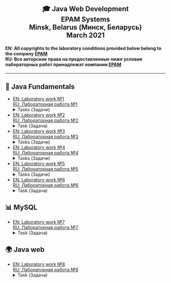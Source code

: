<h2 align="center"> 🎓 Java Web Development<br/>EPAM Systems<br/>Minsk, Belarus (Минск, Беларусь)<br/>March 2021</h2>

<h4> EN: All copyrights to the laboratory conditions provided below belong to the company 
<a href="https://www.epam.com/" rel="nofollow">EPAM</a></br>
RU: Все авторские права на предоставленные ниже условия лабораторных работ принадлежат компании 
<a href="https://www.epam.com/" rel="nofollow">EPAM</a></br>
</h4>
<hr align="center">

<h2> 
📘 Java Fundamentals
</h2>

 <ul> 
 <li>
  <a href="https://github.com/KissLinkA-205/EPAM-Labs/tree/main/lab1" rel="nofollow">
   EN: Laboratory work №1<br/>
   RU: Лабораторная работа №1</a>
  <details close>
   <summary>
    Tasks (Задачи)
   </summary>
   Общие требования к коду задач:
   <ul>
    <li>
     При написании приложений обязательно используйте Java Code Convention.
    </li>
    <li>
     Не размещайте код всего приложения в одном методе (даже если задача вам кажется маленькой и “там же нечего писать”).
    </li>
    <li>
     Обязательно используйте пакеты.
    </li>
    <li>
     Именуйте переменные, методы, класс и прочее так, чтобы можно было понять назначение элемента. Не используйте сокращений, только если это не общепринятые сокращения.
    </li>
   </ul>
   <h3>
    <a href="https://github.com/KissLinkA-205/EPAM-Labs/tree/main/lab1/src/by/epamtc/task1" rel="nofollow">Task 1:</a>
   </h3>
    Написать программу, позволяющую по последней цифре числа определить последнюю цифру его квадрата.
   
   <h3>
    <a href="https://github.com/KissLinkA-205/EPAM-Labs/tree/main/lab1/src/by/epamtc/task2" rel="nofollow">Task 2:</a>
   </h3>
    Составить программу, которая по заданным году и номеру месяца определяет количество дней в этом месяце и корректно определялись все високосные года.
   
   <h3>
    <a href="https://github.com/KissLinkA-205/EPAM-Labs/tree/main/lab1/src/by/epamtc/task3" rel="nofollow">Task 3:</a>
   </h3>
    Окружность вписана в квадрат заданной площади. Найти площадь квадрата, вписанного в эту окружность. Во сколько раз площадь вписанного квадрата меньше площади заданного?
   
   <h3>
    <a href="https://github.com/KissLinkA-205/EPAM-Labs/tree/main/lab1/src/by/epamtc/task4" rel="nofollow">Task 4:</a>
   </h3>
    Составить программу, печатающую значение true, если указанное высказывание является истинным, и false — в противном случае: среди заданных целых чисел А, В, С, D есть хотя бы два четных.
   
   <h3>
    <a href="https://github.com/KissLinkA-205/EPAM-Labs/tree/main/lab1/src/by/epamtc/task5" rel="nofollow">Task 5:</a>
   </h3>
    Составить программу, печатающую значение true, если указанное высказывание является истинным, и false — в противном случае: является ли целое число совершенным  (сумма делителей равна самому числу).
   
   <h3>
    <a href="https://github.com/KissLinkA-205/EPAM-Labs/tree/main/lab1/src/by/epamtc/task6" rel="nofollow">Task 6:</a>
   </h3>
    Идет n-я секунда суток, определить, сколько полных часов, полных минут и секунд прошло к этому моменту
   
   <h3>
    <a href="https://github.com/KissLinkA-205/EPAM-Labs/tree/main/lab1/src/by/epamtc/task7" rel="nofollow">Task 7:</a>
   </h3>
    Даны две точки А(х1, у1) и В(х2, у2). Составить алгоритм, определяющий, которая из точек находится ближе к началу координат x, y.
   
   <h3>
    <a href="https://github.com/KissLinkA-205/EPAM-Labs/tree/main/lab1/src/by/epamtc/task8" rel="nofollow">Task 8:</a>
   </h3>
    Вычислить значение функции.<br/>F(x)={-x^2+3x+6, если x >= 3; 1/(x^3-6), если x < 3}
   
   <h3>
    <a href="https://github.com/KissLinkA-205/EPAM-Labs/tree/main/lab1/src/by/epamtc/task9" rel="nofollow">Task 9:</a>
   </h3>
    Вычислить длину окружности и площадь круга одного и того же заданного радиуса R.
   
   <h3>
    <a href="https://github.com/KissLinkA-205/EPAM-Labs/tree/main/lab1/src/by/epamtc/task10" rel="nofollow">Task 10:</a>
   </h3>
    Составить программу для вычисления значений функции F(x) на отрезке [а, b] с шагом h. Результат представить в виде таблицы, первый столбец которой – значения аргумента, второй - соответствующие значения функции.<br/>
  F(x) = tg(x)
  </details>
 </li>
 
 <li>
  <a href="https://github.com/KissLinkA-205/EPAM-Labs/tree/main/lab2" rel="nofollow">
   EN: Laboratory work №2<br/>
   RU: Лабораторная работа №2</a>
  <details close>
   <summary>
    Task (Задача)
   </summary>
   Создать класс Мяч. Создать класс Корзина. Наполнить корзину мячиками. Определить вес мячиков в корзине и количество синих мячиков.
  </details>
 </li>
 
 <li>
  <a href="https://github.com/KissLinkA-205/EPAM-Labs/tree/main/lab3" rel="nofollow">
   EN: Laboratory work №3<br/>
   RU: Лабораторная работа №3</a>
  <details close>
   <summary>
    Tasks (Задачи)
   </summary>
    <h3>
    <a href="https://github.com/KissLinkA-205/EPAM-Labs/tree/main/lab3/src/by/epamtc/task1" rel="nofollow">Task 1:</a>
   </h3>
    Создание типа Array, который является классом оболочкой над массивом целого типа. В данном типе должны быть реализованы конструкторы (позволяющие несколькими способами создавать объекты типа), get-ы, set-ы и переопределенные методы класса Object (toString(), equals(), hasCode()).<br><br>
   Программа должна иметь следующие возможности:<br>
   1 - Сортировать массив тримя способами.<br>
   2 - Осуществлять поиск элемента массива (использовать алгоритм бинарного поиска).<br>
   3 - Нахождение максимального и минимального элемента массива.<br>
   4 - Получить все простые числа находящиеся в массиве.<br>
   5 - Получить все числа Фибонначчи находящиеся в массиве.<br>
   6 - Получить все трехзначные числа, в десятичной записи которых нет одинаковых цифр.<br>
   7 - Заполнения элементов массива и с консоли, и с файла и с помощью генерации случайных чисел.
   
   <h3>
    <a href="https://github.com/KissLinkA-205/EPAM-Labs/tree/main/lab3/src/by/epamtc/task2" rel="nofollow">Task 2:</a>
   </h3>
   Дан непрямоугольный целочисленный массив (jagged array). Реализовать алгоритм "пузырьковой" сортировки, таким образом, чтобы была возможность упорядочить строки матрицы:<br><br>
   • в порядке возрастания (убывания) сумм элементов строк матрицы;<br>
   • в порядке возрастания (убывания) максимальных элементов строк матрицы;<br>
   • в порядке возрастания (убывания) минимальных элементов строк матрицы.<br>
   Для сортировки методы класса Arrays не использовать! Основное требование избежать повтора кода!!!!!
  </details>
 </li>
 
 <li>
  <a href="https://github.com/KissLinkA-205/EPAM-Labs/tree/main/lab4" rel="nofollow">
   EN: Laboratory work №4<br/>
   RU: Лабораторная работа №4</a>
  <details close>
   <summary>
    Tasks (Задачи)
   </summary>
   Программа обработки текста, который может быть получен как с консоли, так и с файла.
   
   <h3>
    <a href="https://github.com/KissLinkA-205/EPAM-Labs/tree/main/lab4/src/by/epamtc/jwd/task1" rel="nofollow">Task 1:</a>
   </h3>
   В каждом слове k-ю букву заменить заданным символом. Если k больше длины слова, корректировку не выполнять.
   
   <h3>
    <a href="https://github.com/KissLinkA-205/EPAM-Labs/tree/main/lab4/src/by/epamtc/jwd/task2" rel="nofollow">Task 2:</a>
   </h3>
   В тексте после буквы Р, если она не последняя в слове, ошибочно напечатана буква А вместо О. Внести исправления в текст.
   
   <h3>
    <a href="https://github.com/KissLinkA-205/EPAM-Labs/tree/main/lab4/src/by/epamtc/jwd/task3" rel="nofollow">Task 3:</a>
   </h3>
   В тексте слова заданной длины заменить указанной подстрокой, длина которой может не совпадать с длиной слова.
   
   <h3>
    <a href="https://github.com/KissLinkA-205/EPAM-Labs/tree/main/lab4/src/by/epamtc/jwd/task4" rel="nofollow">Task 4:</a>
   </h3>
   Из небольшого текста удалить все символы, кроме пробелов, не являющиеся буквами. Между последовательностями подряд идущих букв оставить хотя бы один пробел.
   
   <h3>
    <a href="https://github.com/KissLinkA-205/EPAM-Labs/tree/main/lab4/src/by/epamtc/jwd/task5" rel="nofollow">Task 5:</a>
   </h3>
   Из текста удалить все слова заданной длины, начинающиеся на согласную букву.
   
  </details>
 </li>
 <li>
  <a href="https://github.com/KissLinkA-205/EPAM-Labs/tree/main/lab5" rel="nofollow">
   EN: Laboratory work №5<br/>
   RU: Лабораторная работа №5</a>
  <details close>
   <summary>
    Tasks (Задачи)
   </summary>
   Задания необходимо выполнить с помощью командной строки и написать отчет.
   
   <h3>
    <a href="https://github.com/KissLinkA-205/EPAM-Labs/tree/main/lab5/src/by/epamtc/jwd/task1" rel="nofollow">Task 1:</a>
   </h3>
   Создать класс Hello, который будет приветствовать любого пользователя при вводе его имени через командную строку.
   
   <h3>
    <a href="https://github.com/KissLinkA-205/EPAM-Labs/tree/main/lab5/src/by/epamtc/jwd/task2" rel="nofollow">Task 2:</a>
   </h3>
   Создать приложение, которое отображает в окне консоли аргументы командной строки метода main() в обратном порядке.
   
   <h3>
    <a href="https://github.com/KissLinkA-205/EPAM-Labs/tree/main/lab5/src/by/epamtc/jwd/task3" rel="nofollow">Task 3:</a>
   </h3>
   Создать приложение, выводящее заданное количество случайных чисел с переходом и без перехода на новую строку.
   
   <h3>
    <a href="https://github.com/KissLinkA-205/EPAM-Labs/tree/main/lab5/src/by/epamtc/jwd/task4" rel="nofollow">Task 4:</a>
   </h3>
   Создать приложение для ввода пароля из командной строки и сравнения его со строкой-образцом.
   
   <h3>
    <a href="https://github.com/KissLinkA-205/EPAM-Labs/tree/main/lab5/src/by/epamtc/jwd/task5" rel="nofollow">Task 5:</a>
   </h3>
   Создать программу ввода целых чисел как аргументов командной строки, подсчета их суммы (произведения) и вывода результата на консоль.
   
   <h3>
    <a href="https://github.com/KissLinkA-205/EPAM-Labs/tree/main/lab5/src/by/epamtc/jwd/task6" rel="nofollow">Task 6:</a>
   </h3>
   Приложение, выводящее фамилию разработчика и за сколько дней готов выполнить задание. Необходимо рассчитать дату и время сдачи задания. Для получения даты и времени использовать класс Calendar из пакета java.util.
   
   <h3>
    <a href="https://github.com/KissLinkA-205/EPAM-Labs/tree/main/lab5/src/by/epamtc/jwd/task7" rel="nofollow">Task 7:</a>
   </h3>
   Создать приложение, получающее дату рождения (день, месяц и год) и определяющее в какой день недели Вы родились, сколько Вам полных лет и поздравляет с днем рождения, если оно сегодня (использовать класс Calendar из пакета java.util).
   
  </details>
 </li>
 <li>
  <a href="https://github.com/KissLinkA-205/EPAM-Labs/tree/main/lab6" rel="nofollow">
   EN: Laboratory work №6<br/>
   RU: Лабораторная работа №6</a>
  <details close>
   <summary>
    Task (Задача)
   </summary>
   <strong>Авиакомпания.</strong> Определить иерархию самолетов. Создать авиакомпанию. Посчитать общую вместимость и грузоподъемность. Провести сортировку самолетов компании на основе одного и нескольких параметров. Найти самолет в компании, соответствующий заданному диапазону параметров потребления горючего.
  </details>
 </li>
</ul>

<h2> 
📊 MySQL
</h2>
 <ul> 
 <li>
  <a href="https://github.com/KissLinkA-205/EPAM-Labs/tree/main/lab7" rel="nofollow">
   EN: Laboratory work №7<br/>
   RU: Лабораторная работа №7</a>
  <details close>
   <summary>
    Task (Задача)
   </summary>
   <strong>Интернет магазин.</strong> Спроектировать схему БД по теме. Создать таблицы, заполнить таблицы данными. Выполнить запросы для проверки работы.
  </details>
 </li>
</ul>
 
<h2> 
🌍 Java web
</h2>
<ul> 
 <li>
  <a href="https://github.com/KissLinkA-205/EPAM-Labs/tree/main/lab8" rel="nofollow">
   EN: Laboratory work №8<br/>
   RU: Лабораторная работа №8</a>
  <details close>
   <summary>
    Task (Задача)
   </summary>
   Создать xml-файл, хранящий информацию об объектах определенной предметной области. Для валидации полученного xml-файла необходимо разработать соответствующую ему схему xsd.
   Выполнить парсинг xml-документа с использованием DOM, SAX и StAX парсеров.<br>
   Файл загружать в веб-приложение через страницу в браузере, на странице осуществлять выбор парсера. Результаты парсинга должны быть выведены в браузер в виде таблицы.<br><br>
   
   Требования:
   <ul>
    <li>
     использовать для атрибутов required & optional
    </li>
    <li>
     перечисления
    </li>
    <li>
     шаблоны и предельные значения
    </li>
    <li>
     использовать тип ID
    </li>
    <li>
     задание значений атрибутов по умолчанию
    </li>
    <li>
     расширение типов (имитация наследования)
    </li>
    <li>
     использовать дату-время
    </li>
    <li>
     создать в xml-документе не менее 16 сущностей
    </li>
    <li>
     парсеры организовать с помощью шаблона Bilder
    </li>
    <li>
     для записи логов использовать Log4J2
    </li>
    <li>
     код должен быть покрыт тестами
    </li>
   </ul>
   <br><strong>Компьюетры</strong><br>
   Компьютерные комплектующие имеют следующие характеристики:<br>
   Name - название комплектующего.<br>
   Origin - страна производства.<br>
   Price - цена (0-n рублей).<br>
   Type (должно быть несколько) - периферийное либо нет, энергопотребление (ватт), наличие кулера (есть либо нет), группа комплектующих (устройства ввода-вывода, мультимедийные), 
   порты (COM, USB, LPT).<br>
   Critical - критично ли наличие комплектующего для работы компьютера.<br>
   Корневой элемент назвать Devices.
  </details>
 </li>
</ul>

